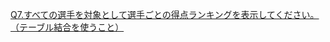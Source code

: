 [Q7.すべての選手を対象として選手ごとの得点ランキングを表示してください。（テーブル結合を使うこと）](https://tech.pjin.jp/blog/2016/05/12/sql%E7%B7%B4%E7%BF%92%E5%95%8F%E9%A1%8C-%E5%95%8F7/)
